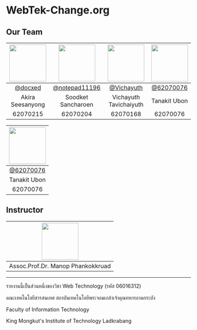 # WebTek-Change.org

## Our Team
| <img src="https://raw.githubusercontent.com/docxed/change/main/pdf/img/215.jpg" width="100" height="100"> | <img src="https://raw.githubusercontent.com/docxed/change/main/pdf/img/204.jpg" width="100" height="100"> | <img src="https://raw.githubusercontent.com/docxed/change/main/pdf/img/168.jpg" width="100" height="100"> | <img src="https://raw.githubusercontent.com/docxed/change/main/pdf/img/076.jpg" width="100" height="100"> |
| :------------: | :------------: | :------------: | :------------: |
| [@docxed](https://github.com/docxed "@docxed") | [@notepad11196](https://github.com/notepad11196 "@notepad11196") | [@Vichayuth](https://github.com/Vichayuth "@Vichayuth") | [@62070076](https://github.com/62070076 "@62070076") |
| Akira Seesanyong | Soodket Sancharoen	 | Vichayuth Tavichaiyuth | Tanakit Ubon |
| 62070215 | 62070204 | 62070168 | 62070076 |

| <img src="https://raw.githubusercontent.com/docxed/change/main/pdf/img/076.jpg" width="100" height="100"> |
| :------------: |
| [@62070076](https://github.com/62070076 "@62070076") |
| Tanakit Ubon |
| 62070076 |

## Instructor
| <img src="https://raw.githubusercontent.com/docxed/change/main/pdf/img/mn.jpg" width="100" height="100"> |
| :------------: |
| Assoc.Prof.Dr. Manop Phankokkruad |


------------

รายงานนี้เป็นส่วนหนึ่งของวิชา Web Technology (รหัส 06016312)

คณะเทคโนโลยีสารสนเทศ สถาบันเทคโนโลยีพระจอมเกล้าเจ้าคุณทหารลาดกระบัง

Faculty of Information Technology

King Mongkut's Institute of Technology Ladkrabang